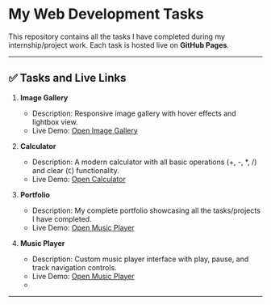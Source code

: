 # My Web Development Tasks

This repository contains all the tasks I have completed during my internship/project work. Each task is hosted live on **GitHub Pages**.  

---

## ✅ Tasks and Live Links

1. **Image Gallery**  
   - Description: Responsive image gallery with hover effects and lightbox view.  
   - Live Demo: [Open Image Gallery](https://gangal2002.github.io/CodeAlpha/image-gallery/index.html)
     
2. **Calculator**  
   - Description: A modern calculator with all basic operations (+, -, *, /) and clear (`C`) functionality.  
   - Live Demo: [Open Calculator](https://gangal2002.github.io/CodeAlpha/calculator/index.html)

3. **Portfolio**  
   - Description: My complete portfolio showcasing all the tasks/projects I have completed.  
   - Live Demo: [Open Music Player](https://gangal2002.github.io/CodeAlpha/portfolio/index.html)

4. **Music Player**  
   - Description: Custom music player interface with play, pause, and track navigation controls.  
   - Live Demo: [Open Music Player](https://gangal2002.github.io/CodeAlpha/music-player/index.html)
   - 
---
